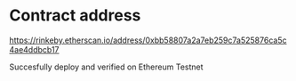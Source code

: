 # Contract address
https://rinkeby.etherscan.io/address/0xbb58807a2a7eb259c7a525876ca5c4ae4ddbcb17

Succesfully deploy and verified on Ethereum Testnet
